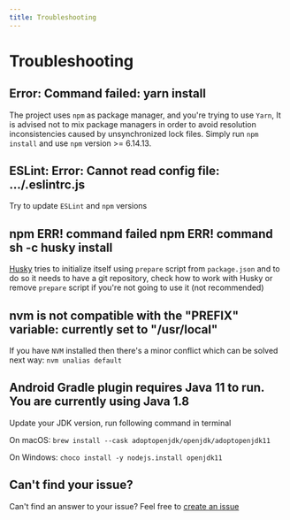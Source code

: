 ```yaml
---
title: Troubleshooting
---
```


# Troubleshooting

## Error: Command failed: yarn install
The project uses `npm` as package manager, and you're trying to use `Yarn`, 
It is advised not to mix package managers in order to avoid resolution inconsistencies caused by unsynchronized lock files.
Simply run `npm install` and use `npm` version >= 6.14.13.

## ESLint: Error: Cannot read config file: .../.eslintrc.js
Try to update `ESLint` and `npm` versions

## npm ERR! command failed npm ERR! command sh -c husky install
[Husky](https://github.com/typicode/husky) tries to initialize itself using `prepare` script from `package.json`
and to do so it needs to have a git repository, check how to work with Husky or remove `prepare` script if you're not going to use it
(not recommended)

## nvm is not compatible with the "PREFIX" variable: currently set to "/usr/local"
If you have `NVM` installed then there's a minor conflict which can be solved next way:
`nvm unalias default`

## Android Gradle plugin requires Java 11 to run. You are currently using Java 1.8
Update your JDK version, run following command in terminal

On macOS:
`brew install --cask adoptopenjdk/openjdk/adoptopenjdk11`

On Windows:
`choco install -y nodejs.install openjdk11`

## Can't find your issue?
Can't find an answer to your issue? Feel free to [create an issue](https://github.com/svbutko/react-native-template-strong/issues/new/choose)

